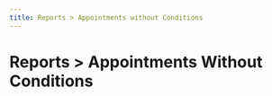 ```yaml
---
title: Reports > Appointments without Conditions
---
```


# Reports > Appointments Without Conditions
